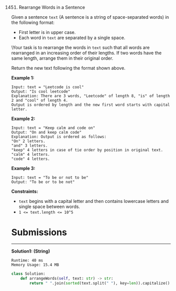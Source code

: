 1451. Rearrange Words in a Sentence

Given a sentence `text` (A sentence is a string of space-separated words) in the following format:

* First letter is in upper case.
* Each word in `text` are separated by a single space.

\Your task is to rearrange the words in `text` such that all words are rearranged in an increasing order of their lengths. If two words have the same length, arrange them in their original order.

Return the new text following the format shown above.

 

**Example 1:**
```
Input: text = "Leetcode is cool"
Output: "Is cool leetcode"
Explanation: There are 3 words, "Leetcode" of length 8, "is" of length 2 and "cool" of length 4.
Output is ordered by length and the new first word starts with capital letter.
```

**Example 2:**
```
Input: text = "Keep calm and code on"
Output: "On and keep calm code"
Explanation: Output is ordered as follows:
"On" 2 letters.
"and" 3 letters.
"keep" 4 letters in case of tie order by position in original text.
"calm" 4 letters.
"code" 4 letters.
```

**Example 3:**
```
Input: text = "To be or not to be"
Output: "To be or to be not"
```

**Constraints:**

* `text` begins with a capital letter and then contains lowercase letters and single space between words.
* `1 <= text.length <= 10^5`

# Submissions
---
**Solution1: (String)**
```
Runtime: 40 ms
Memory Usage: 15.4 MB
```
```python
class Solution:
    def arrangeWords(self, text: str) -> str:
        return " ".join(sorted(text.split(" "), key=len)).capitalize()
```